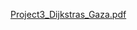 [Project3_Dijkstras_Gaza.pdf](https://github.com/OsaidB/comp336_proj3/files/15052143/Project3_Dijkstras_Gaza.pdf)
